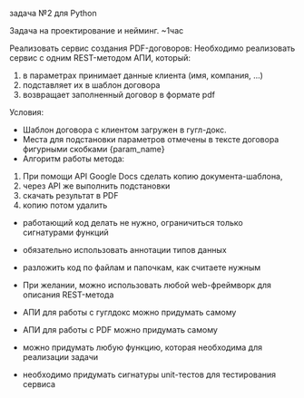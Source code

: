 задача №2 для Python

Задача на проектирование и нейминг. ~1час 

Реализовать сервис создания PDF-договоров:
Необходимо реализовать сервис с одним REST-методом АПИ, который:
1. в параметрах принимает данные клиента (имя, компания, ...)
2. подставляет их в шаблон договора 
3. возвращает заполненный договор в формате pdf

Условия:
- Шаблон договора с клиентом загружен в гугл-докс.
- Места для подстановки параметров отмечены в тексте договора фигурными скобками {param_name}
- Алгоритм работы метода:
 1. При помощи API Google Docs сделать копию документа-шаблона,
 2. через API же выполнить подстановки
 3. скачать результат в PDF
 4. копию потом удалить  

- работающий код делать не нужно, ограничиться только сигнатурами функций
- обязательно использовать аннотации типов данных
- разложить код по файлам и папочкам, как считаете нужным
- При желании, можно использовать любой web-фреймворк для описания REST-метода
- АПИ для работы с гуглдокс можно придумать самому
- АПИ для работы с PDF можно придумать самому
- можно придумать любую функцию, которая необходима для реализации задачи

- необходимо придумать сигнатуры unit-тестов для тестирования сервиса